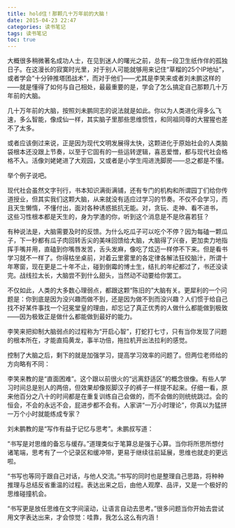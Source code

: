 ```yaml
---
title: hold住！那颗几十万年前的大脑！
date: 2015-04-23 22:47
categories: 读书笔记
tags: 读书笔记
toc: true
---
```

大概很多稍微著名成功人士，在见到迷人的曙光之前，总有一段卫生纸作伴的孤独日子。在这漫长的寂寞时光里，对于别人可能就够用来记住“草榴的25个IP地址”，或者学会“十分钟推塔团战术”，而对于他们——尤其是李笑来或者刘未鹏这样的——就是懂得了如何与自己相处，最最重要的是，学会了怎么搞定自己那颗几十万年前的大脑。

几十万年前的大脑，按照刘未鹏同志的说法就是如此。你以为人类进化得多么飞速，多么智能，像成仙一样，其实脑子里那些思维惯性，和同祖同尊的大猩猩也差不了太多。

或者应该倒过来说，正是因为现代文明发展得太快，这颗进化于原始社会的人类脑袋根本还没跟上节奏，以至于它固有的一些运转逻辑，喜恶爱憎，都与现代社会格格不入。活像刘姥姥进了大观园，又或者是小学生闯进洗脚房——总之都是不懂。

举个例子说吧。

现代社会虽然文字刊行，书本知识满街满铺，还有专门的机构和所谓园丁们给你传道授业，但其实我们这颗大脑，从来就没有适应过学习的节奏。不仅不会学习，而且天生懒惰，不懂付出，面对各种诱惑抵抗无能。对，贪玩、走神、看不进书， 这些习性根本都是天生的，身为学渣的你，听到这个消息是不是欣喜若狂？

有种说法是，大脑需要及时的反馈。为什么吃瓜子可以吃个不停？因为每磕一颗瓜子，下一秒都有瓜子肉回转舌尖的美味回馈给大脑，大脑得了兴奋，更加卖力地指挥手嘴并用，直磕到你嘴唇发苦，舌头发麻，像吃了炫迈一样停不下来。但是看书学习就不一样了。你得枯坐桌前，对着云里雾里的各定律各解法狂绞脑汁，所谓十年寒窗，现在更是二十年不止，碰到倒霉的博士生，结扎的年纪都过了，书还没读完。战线拉太长，大脑尝不到什么甜头，当然动不动要给你罢工。

不仅如此，人类的大多数心理弱点，都跟这颗“陈旧的”大脑有关。更犀利的一个问题是：你到底是因为没兴趣而做不到，还是因为做不到而没兴趣？人们惯于给自己找不好某件事找一个冠冕堂皇的理由，却忘记了真正优秀的人做什么都能做到极致——因为极致正是做什么都能做到最好的能力。

李笑来把抑制大脑弱点的过程称为“开启心智”，打蛇打七寸，只有当你发现了问题的根本所在，才能直捣黄龙，事半功倍，拖拉机开出法拉利的感觉。

控制了大脑之后，剩下的就是加强学习，提高学习效率的问题了。但两位老师给的方向略有不同：

李笑来教的是“直面困难”。这个跟以前很火的“远离舒适区”的概念很像。有些人学习时间总是别人的两倍，但效果却像抠脚汉子的裤子一样提不起来。仔细一看，原来他百分之八十的时间都是在重复训练自己会做的，而不会做的则统统跳过。会的恒会，不会的永远不会，屁进步都不会有。人家讲“一万小时理论”，你真以为猛拼一万个小时就能练成专家？

刘未鹏教的是“写作有益于记忆与思考”。未鹏叔写道：

“书写是对思维的备忘与缓存。”道理类似于笔算总是强于心算。当你将所思所想付诸笔端，思考有了一个记录区和缓冲带，更易于继续往前延展，思维也就走的更远啦。

“书写也等同于跟自己对话，与他人交流。”书写的同时也是整理自己思路，将种种推理与总结反省重温的过程。表达出来之后，由他人观摩、品评，又是一个极好的思维碰撞机会。

“书写更是放任思维在文字间滚动，让语言自动去思考。”很多问题当你开始去尝试用文字表达出来，才会惊觉：哇靠，我怎么这么有内涵！









